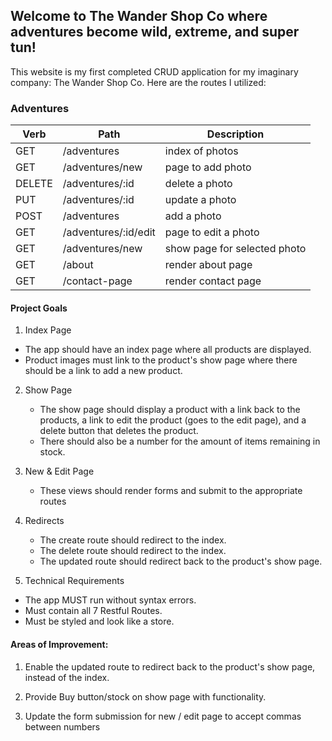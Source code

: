 ## Welcome to The Wander Shop Co where adventures become wild, extreme, and super tun!

This website is my first completed CRUD application for my imaginary company: The Wander Shop Co. Here are the routes I utilized:

### Adventures

| Verb   | Path                 | Description                  |
| ------ | -------------------- | ---------------------------- |
| GET    | /adventures          | index of photos              |
| GET    | /adventures/new      | page to add photo            |
| DELETE | /adventures/:id      | delete a photo               |
| PUT    | /adventures/:id      | update a photo               |
| POST   | /adventures          | add a photo                  |
| GET    | /adventures/:id/edit | page to edit a photo         |
| GET    | /adventures/new      | show page for selected photo |
| GET    | /about               | render about page            |
| GET    | /contact-page        | render contact page          |

#### Project Goals

1. Index Page

- The app should have an index page where all products are displayed.
- Product images must link to the product's show page where there should be a link to add a new product.

2. Show Page

   - The show page should display a product with a link back to the products, a link to edit the product (goes to the edit page), and a delete button that deletes the product.
   - There should also be a number for the amount of items remaining in stock.

3. New & Edit Page

   - These views should render forms and submit to the appropriate routes

4. Redirects

   - The create route should redirect to the index.
   - The delete route should redirect to the index.
   - The updated route should redirect back to the product's show page.

5. Technical Requirements

- The app MUST run without syntax errors.
- Must contain all 7 Restful Routes.
- Must be styled and look like a store.

#### Areas of Improvement:

1. Enable the updated route to redirect back to the product's show page, instead of the index.

2. Provide Buy button/stock on show page with functionality.

3. Update the form submission for new / edit page to accept commas between numbers
